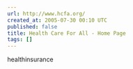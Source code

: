 ```yaml
---
url: http://www.hcfa.org/
created_at: 2005-07-30 00:10 UTC
published: false
title: Health Care For All - Home Page
tags: []
---
```


healthinsurance
